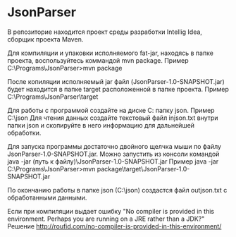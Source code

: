 # JsonParser
В репозиторие находится проект среды разработки Intellig Idea, сборщик проекта Maven.

Для компиляции и упаковки исполняемого fat-jar, находясь в папке проекта, воспользуйтесь коммандой mvn package.
Пример C:\Programs\JsonParser>mvn package

После копиляции исполняемый jar файл (JsonParser-1.0-SNAPSHOT.jar) будет находится в папке target расположенной в папке проекта.
Пример C:\Programs\JsonParser\target

Для работы с программой создайте на диске С: папку json.
Пример C:\json
Для чтения данных создайте текстовый файл injson.txt внутри папки json и скопируйте в него информацию для дальнейшей обработки.

Для запуска программы достаточно двойного щелчка мыши по файлу JsonParser-1.0-SNAPSHOT.jar.
Можно запустить из консоли командой java -jar (путь к файлу)\JsonParser-1.0-SNAPSHOT.jar
Пример java -jar C:\Programs\JsonParser>mvn package\target\JsonParser-1.0-SNAPSHOT.jar

По окончанию работы в папке json (C:\json) создастся файл outjson.txt c обработанными данными.

Если при компиляции выдает ошибку "No compiler is provided in this environment. Perhaps you are running on a JRE rather than a JDK?"
Решение http://roufid.com/no-compiler-is-provided-in-this-environment/

